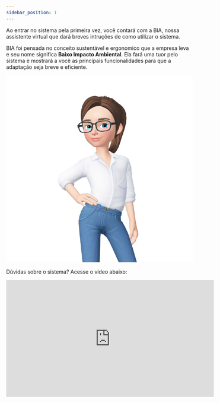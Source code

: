 ```yaml
---
sidebar_position: 1
---
```


Ao entrar no sistema pela primeira vez, você contará com a BIA, nossa assistente virtual que dará breves intruções de como utilizar o sistema.

BIA foi pensada no conceito sustentável e ergonomico que a empresa leva e seu nome significa **Baixo Impacto Ambiental**. Ela fará uma tuor pelo sistema e mostrará a você as principais funcionalidades para que a adaptação seja breve e eficiente. 

![Docusaurus Plushie](./2021-08-26-welcome/bia.png)

Dúvidas sobre o sistema? Acesse o vídeo abaixo:

<iframe width="560" height="315" src="https://www.youtube.com/embed/06DF5A_n5-c" title="YouTube video player" frameborder="0" allow="accelerometer; autoplay; clipboard-write; encrypted-media; gyroscope; picture-in-picture" allowfullscreen></iframe>


